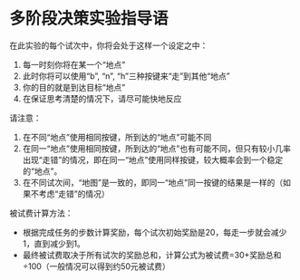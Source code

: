 # 多阶段决策实验指导语

在此实验的每个试次中，你将会处于这样一个设定之中：

1. 每一时刻你将在某一个“地点”
2. 此时你将可以使用“b”, “n”, “h”三种按键来“走”到其他“地点”
3. 你的目的就是到达目标“地点”
4. 在保证思考清楚的情况下，请尽可能快地反应

请注意：

1. 在不同“地点”使用相同按键，所到达的“地点”可能不同
2. 在同一“地点”使用相同按键，所到达的“地点”也有可能不同，但只有较小几率出现“走错”的情况，即在同一“地点”使用同样按键，较大概率会到一个稳定的“地点”。
3. 在不同试次间，“地图”是一致的，即同一“地点”同一按键的结果是一样的（如果不考虑“走错”的情况）

被试费计算方法：

- 根据完成任务的步数计算奖励，每个试次初始奖励是20，每走一步就会减少1，直到减少到1。
- 最终被试费取决于所有试次的奖励总和，计算公式为被试费=30+奖励总和÷100（一般情况可以得到约50元被试费）


